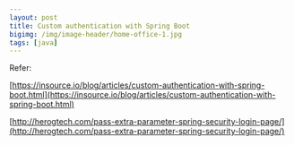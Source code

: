 ```yaml
---
layout: post
title: Custom authentication with Spring Boot
bigimg: /img/image-header/home-office-1.jpg
tags: [java]
---
```






Refer:

[https://insource.io/blog/articles/custom-authentication-with-spring-boot.html](https://insource.io/blog/articles/custom-authentication-with-spring-boot.html)

[http://herogtech.com/pass-extra-parameter-spring-security-login-page/](http://herogtech.com/pass-extra-parameter-spring-security-login-page/)